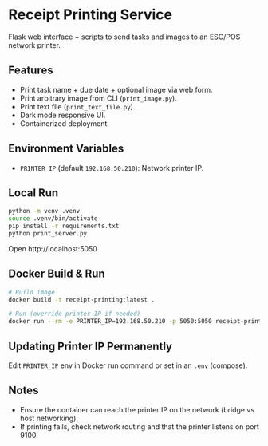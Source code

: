 # Receipt Printing Service

Flask web interface + scripts to send tasks and images to an ESC/POS network printer.

## Features
- Print task name + due date + optional image via web form.
- Print arbitrary image from CLI (`print_image.py`).
- Print text file (`print_text_file.py`).
- Dark mode responsive UI.
- Containerized deployment.

## Environment Variables
- `PRINTER_IP` (default `192.168.50.210`): Network printer IP.

## Local Run
```bash
python -m venv .venv
source .venv/bin/activate
pip install -r requirements.txt
python print_server.py
```
Open http://localhost:5050

## Docker Build & Run
```bash
# Build image
docker build -t receipt-printing:latest .

# Run (override printer IP if needed)
docker run --rm -e PRINTER_IP=192.168.50.210 -p 5050:5050 receipt-printing:latest
```

## Updating Printer IP Permanently
Edit `PRINTER_IP` env in Docker run command or set in an `.env` (compose).


## Notes
- Ensure the container can reach the printer IP on the network (bridge vs host networking).
- If printing fails, check network routing and that the printer listens on port 9100.
